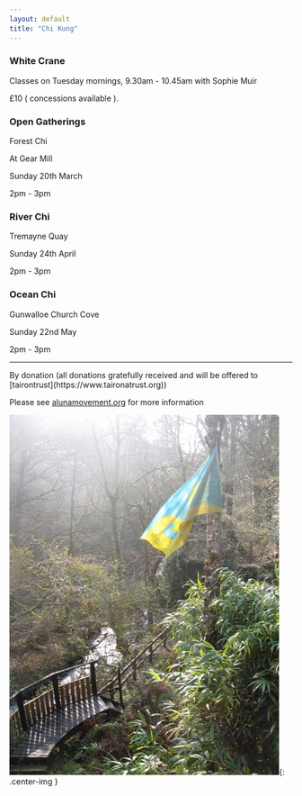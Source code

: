 ```yaml
---
layout: default
title: "Chi Kung"
---
```


<div class="col-left" markdown="1">

### White Crane 

Classes on Tuesday mornings, 9.30am - 10.45am with Sophie Muir

£10 ( concessions available ).




### Open Gatherings

Forest Chi 

At Gear Mill

Sunday 20th March

2pm - 3pm



### River Chi

Tremayne Quay

Sunday 24th April

2pm - 3pm



### Ocean Chi

Gunwalloe Church Cove

Sunday 22nd May

2pm - 3pm


<hr />
By donation (all donations gratefully received and will be offered to [tairontrust](https://www.taironatrust.org))

Please see [alunamovement.org](https://www.alunamovement.org) for more information

</div>

<div class="col-right" markdown="1">

![Gear Mill](/assets/images/gallery/IMG_2173.jpeg "flag"){: .center-img }

</div>

